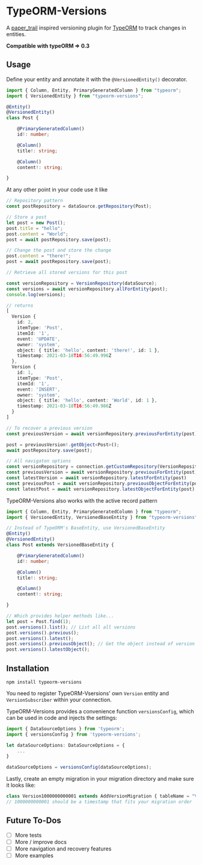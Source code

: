 # TypeORM-Versions

A [paper_trail](https://github.com/paper-trail-gem/paper_trail) inspired versioning plugin for [TypeORM](https://typeorm.io/) to track changes in entities.

**Compatible with typeORM => 0.3**

## Usage

Define your entity and annotate it with the `@VersionedEntity()` decorator.

```typescript
import { Column, Entity, PrimaryGeneratedColumn } from "typeorm";
import { VersionedEntity } from "typeorm-versions";

@Entity()
@VersionedEntity()
class Post {

    @PrimaryGeneratedColumn()
    id!: number;

    @Column()    
    title!: string;

    @Column()
    content!: string;

}
```

At any other point in your code use it like

```typescript
// Repository pattern
const postRepository = dataSource.getRepository(Post);

// Store a post
let post = new Post();
post.title = "hello";
post.content = "World";
post = await postRepository.save(post);

// Change the post and store the change
post.content = "there!";
post = await postRepository.save(post);

// Retrieve all stored versions for this post

const versionRepository = VersionRepository(dataSource);
const versions = await versionRepository.allForEntity(post);
console.log(versions);

// returns
[
  Version {
    id: 2,
    itemType: 'Post',
    itemId: '1',
    event: 'UPDATE',
    owner: 'system',
    object: { title: 'hello', content: 'there!', id: 1 },
    timestamp: 2021-03-18T16:56:49.996Z
  },
  Version {
    id: 1,
    itemType: 'Post',
    itemId: '1',
    event: 'INSERT',
    owner: 'system',
    object: { title: 'hello', content: 'World', id: 1 },
    timestamp: 2021-03-18T16:56:49.986Z
  }
]

// To recover a previous version
const previousVersion = await versionRepository.previousForEntity(post);

post = previousVersion!.getObject<Post>();
await postRepository.save(post);

// All navigaton options
const versionRepository = connection.getCustomRepository(VersionRepository);
const previousVersion = await versionRepository.previousForEntity(post);
const latestVersion = await versionRepository.latestForEntity(post)
const previousPost = await versionRepository.previousObjectForEntity(post); // Get the entity object directly instead of the version
const latestPost = await versionRepository.latestObjectForEntity(post);
```

TypeORM-Versions also works with the active record pattern

```typescript
import { Column, Entity, PrimaryGeneratedColumn } from "typeorm";
import { VersionedEntity, VersionedBaseEntity } from "typeorm-versions";

// Instead of TypeORM's BaseEntity, use VersionedBaseEntity
@Entity()
@VersionedEntity()
class Post extends VersionedBaseEntity {

    @PrimaryGeneratedColumn()
    id!: number;

    @Column()    
    title!: string;

    @Column()
    content!: string;

}

// Which provides helper methods like...
let post = Post.find(1);
post.versions().list(); // List all all versions
post.versions().previous();
post.versions().latest();
post.versions().previousObject(); // Get the object instead of version
post.versions().latestObject();


```

## Installation

```
npm install typeorm-versions
```

You need to register TypeORM-Vsersions' own `Version` entity and `VersionSubscriber` within your connection.

TypeORM-Versions provides a convenience function `versionsConfig`, which can be used in code and injects the settings:

```typescript
import { DataSourceOptions } from 'typeorm';
import { versionsConfig } from 'typeorm-versions';

let dataSourceOptions: DataSourceOptions = {
    ...
}

dataSourceOptions = versionsConfig(dataSourceOptions);
```

Lastly, create an empty migration in your migration directory and make sure it looks like:

```typescript
class Version1000000000001 extends AddVersionMigration { tableName = "Version1000000000001" }
// 1000000000001 should be a timestamp that fits your migration order
```

## Future To-Dos
- [ ] More tests
- [ ] More / improve docs
- [ ] More navigation and recovery features
- [ ] More examples

